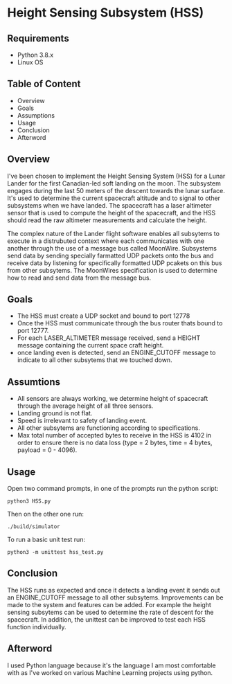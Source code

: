 # Height Sensing Subsystem (HSS)

## Requirements
* Python 3.8.x
* Linux OS

## Table of Content
* Overview
* Goals
* Assumptions
* Usage
* Conclusion
* Afterword

## Overview
I've been chosen to implement the Height Sensing System (HSS) for a Lunar Lander for the first Canadian-led soft landing on the moon.  The subsystem engages during the last 50 meters of the descent towards the lunar surface. It's used to determine the current spacecraft altitude and to signal to other subsystems when we have landed.  The spacecraft has a laser altimeter sensor that is used to compute the height of the spacecraft, and the HSS should read the raw altimeter measurements and calculate the height.

The complex nature of the Lander flight software enables all subsytems to execute in a distrubuted context where each communicates with one another through the use of a message bus called MoonWire.  Subsystems send data by sending specially farmatted UDP packets onto the bus and receive data by listening for specifically formatted UDP pcakets on this bus from other subsytems.  The MoonWires specification is used to determine how to read and send data from the message bus.

## Goals
* The HSS must create a UDP socket and bound to port 12778
* Once the HSS must communicate through the bus router thats bound to port 12777.
* For each LASER_ALTIMETER message received, send a HEIGHT message containing the current space craft height.
* once landing even is detected, send an ENGINE_CUTOFF message to indicate to all other subsytems that we touched down.

## Assumtions
* All sensors are always working, we determine height of spacecraft through the average height of all three sensors.
* Landing ground is not flat.
* Speed is irrelevant to safety of landing event.
* All other subsytems are functioning according to specifications.
* Max total number of accepted bytes to receive in the HSS is 4102 in order to ensure there is no data loss (type = 2 bytes, time = 4 bytes, payload = 0 - 4096).

## Usage
Open two command prompts, in one of the prompts run the python script:
```
python3 HSS.py
```

Then on the other one run:
```
./build/simulator
```

To run a basic unit test run:
```
python3 -m unittest hss_test.py
```

## Conclusion
The HSS runs as expected and once it detects a landing event it sends out an ENGINE_CUTOFF message to all other subsytems.  Improvements can be made to the system and features can be added.  For example the height sensing subsytems can be used to determine the rate of descent for the spacecraft.  In addition, the unittest can be improved to test each HSS function individually. 

## Afterword
I used Python language because it's the language I am most comfortable with as I've worked on various Machine Learning projects using python. 
